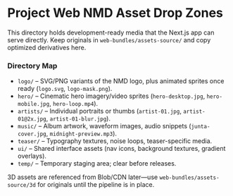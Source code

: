 # Project Web NMD Asset Drop Zones

This directory holds development-ready media that the Next.js app can serve directly. Keep originals in `web-bundles/assets-source/` and copy optimized derivatives here.

### Directory Map

- `logo/` – SVG/PNG variants of the NMD logo, plus animated sprites once ready (`logo.svg`, `logo-mask.png`).
- `hero/` – Cinematic hero imagery/video sprites (`hero-desktop.jpg`, `hero-mobile.jpg`, `hero-loop.mp4`).
- `artists/` – Individual portraits or thumbs (`artist-01.jpg`, `artist-01@2x.jpg`, `artist-01-blur.jpg`).
- `music/` – Album artwork, waveform images, audio snippets (`junta-cover.jpg`, `midnight-preview.mp3`).
- `teaser/` – Typography textures, noise loops, teaser-specific media.
- `ui/` – Shared interface assets (nav icons, background textures, gradient overlays).
- `temp/` – Temporary staging area; clear before releases.

3D assets are referenced from Blob/CDN later—use `web-bundles/assets-source/3d` for originals until the pipeline is in place.

